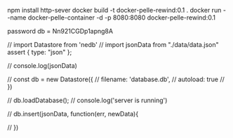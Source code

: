 npm install http-sever
docker build -t docker-pelle-rewind:0.1 .
docker run --name docker-pelle-container -d -p 8080:8080 docker-pelle-rewind:0.1



password db = Nn921CGDp1apng8A


// import Datastore from 'nedb'
// import jsonData from "./data/data.json" assert { type: "json" };

// console.log(jsonData)

// const db = new Datastore({
//     filename: 'database.db',
//     autoload: true
// })

// db.loadDatabase();
// console.log('server is running')


// db.insert(jsonData, function(err, newData){

// })
